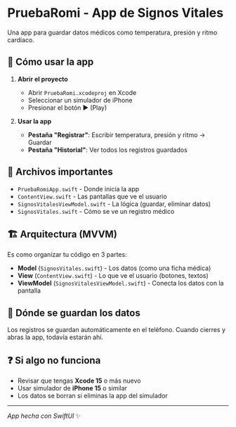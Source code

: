 # PruebaRomi - App de Signos Vitales

Una app para guardar datos médicos como temperatura, presión y ritmo cardíaco.

## 🚀 Cómo usar la app

1. **Abrir el proyecto**
   - Abrir `PruebaRomi.xcodeproj` en Xcode
   - Seleccionar un simulador de iPhone
   - Presionar el botón ▶️ (Play)

2. **Usar la app**
   - **Pestaña "Registrar"**: Escribir temperatura, presión y ritmo → Guardar
   - **Pestaña "Historial"**: Ver todos los registros guardados

## 📁 Archivos importantes

- `PruebaRomiApp.swift` - Donde inicia la app
- `ContentView.swift` - Las pantallas que ve el usuario
- `SignosVitalesViewModel.swift` - La lógica (guardar, eliminar datos)
- `SignosVitales.swift` - Cómo se ve un registro médico

## 🏗️ Arquitectura (MVVM)

Es como organizar tu código en 3 partes:

- **Model** (`SignosVitales.swift`) - Los datos (como una ficha médica)
- **View** (`ContentView.swift`) - Lo que ve el usuario (botones, textos)
- **ViewModel** (`SignosVitalesViewModel.swift`) - Conecta los datos con la pantalla

## 💾 Dónde se guardan los datos

Los registros se guardan automáticamente en el teléfono. Cuando cierres y abras la app, todavía estarán ahí.

## ❓ Si algo no funciona

- Revisar que tengas **Xcode 15** o más nuevo
- Usar simulador de **iPhone 15** o similar
- Los datos se borran si eliminas la app del simulador

---

*App hecha con SwiftUI* ✨